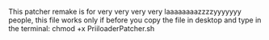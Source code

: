 This patcher remake is for very very very very laaaaaaaazzzzyyyyyyy people, this file works only if before you copy the file in desktop and type in the terminal:
chmod +x PriiloaderPatcher.sh
